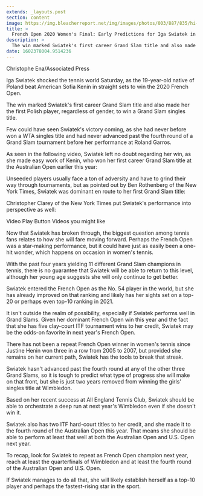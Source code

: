 ```yaml
--- 
extends: _layouts.post 
section: content 
image: https://img.bleacherreport.net/img/images/photos/003/887/835/hi-res-874d511dd52729d2bcdb931af6afb9e3_crop_exact.jpg?w=1200&h=1200&q=75 
title: > 
  French Open 2020 Women's Final: Early Predictions for Iga Swiatek in 2021 
description: > 
  The win marked Swiatek's first career Grand Slam title and also made her the first Polish player, regardless of gender, to win a Grand Slam singles title.Perhaps the French Open was a star-making performance, but it could have just as easily been a one-hit wonder, which happens on occasion in women's tennis.Swiatek entered the French Open as the No.Given her dominant French Open win this year and the fact that she has five clay-court ITF tournament wins to her credit, Swiatek may be the odds-on favorite in next year's French Open.To recap, look for Swiatek to repeat as French Open champion next year, reach at least the quarterfinals of Wimbledon and at least the fourth round of the Australian Open and U.S. Open. 
date: 1602378004.9514236 
--- 
```

Christophe Ena/Associated Press

Iga Swiatek shocked the tennis world Saturday, as the 19-year-old native of Poland beat American Sofia Kenin in straight sets to win the 2020 French Open.

The win marked Swiatek's first career Grand Slam title and also made her the first Polish player, regardless of gender, to win a Grand Slam singles title.

Few could have seen Swiatek's victory coming, as she had never before won a WTA singles title and had never advanced past the fourth round of a Grand Slam tournament before her performance at Roland Garros.

As seen in the following video, Swiatek left no doubt regarding her win, as she made easy work of Kenin, who won her first career Grand Slam title at the Australian Open earlier this year:

Unseeded players usually face a ton of adversity and have to grind their way through tournaments, but as pointed out by Ben Rothenberg of the New York Times, Swiatek was dominant en route to her first Grand Slam title:

Christopher Clarey of the New York Times put Swiatek's performance into perspective as well:

Video Play Button Videos you might like

Now that Swiatek has broken through, the biggest question among tennis fans relates to how she will fare moving forward. Perhaps the French Open was a star-making performance, but it could have just as easily been a one-hit wonder, which happens on occasion in women's tennis.

With the past four years yielding 11 different Grand Slam champions in tennis, there is no guarantee that Swiatek will be able to return to this level, although her young age suggests she will only continue to get better.

Swiatek entered the French Open as the No. 54 player in the world, but she has already improved on that ranking and likely has her sights set on a top-20 or perhaps even top-10 ranking in 2021.

It isn't outside the realm of possibility, especially if Swiatek performs well in Grand Slams. Given her dominant French Open win this year and the fact that she has five clay-court ITF tournament wins to her credit, Swiatek may be the odds-on favorite in next year's French Open.

There has not been a repeat French Open winner in women's tennis since Justine Henin won three in a row from 2005 to 2007, but provided she remains on her current path, Swiatek has the tools to break that streak.

Swiatek hasn't advanced past the fourth round at any of the other three Grand Slams, so it is tough to predict what type of progress she will make on that front, but she is just two years removed from winning the girls' singles title at Wimbledon.

Based on her recent success at All England Tennis Club, Swiatek should be able to orchestrate a deep run at next year's Wimbledon even if she doesn't win it.

Swiatek also has two ITF hard-court titles to her credit, and she made it to the fourth round of the Australian Open this year. That means she should be able to perform at least that well at both the Australian Open and U.S. Open next year.

To recap, look for Swiatek to repeat as French Open champion next year, reach at least the quarterfinals of Wimbledon and at least the fourth round of the Australian Open and U.S. Open.

If Swiatek manages to do all that, she will likely establish herself as a top-10 player and perhaps the fastest-rising star in the sport.